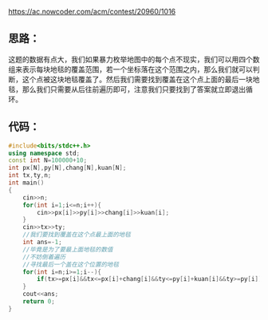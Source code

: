 https://ac.nowcoder.com/acm/contest/20960/1016

## 思路：

这题的数据有点大，我们如果暴力枚举地图中的每个点不现实，我们可以用四个数组来表示每块地毯的覆盖范围，若一个坐标落在这个范围之内，那么我们就可以判断，这个点被这块地毯覆盖了。然后我们需要找到覆盖在这个点上面的最后一块地毯，那么我们只需要从后往前遍历即可，注意我们只要找到了答案就立即退出循环。

##  代码：

 ```cpp
 #include<bits/stdc++.h>
 using namespace std;
 const int N=100000+10;
 int px[N],py[N],chang[N],kuan[N];
 int tx,ty,n;
 int main()
 {
     cin>>n;
     for(int i=1;i<=n;i++){
         cin>>px[i]>>py[i]>>chang[i]>>kuan[i];
     }
     cin>>tx>>ty;
     //我们要找到覆盖在这个点最上面的地毯
     int ans=-1;
     //毕竟是为了要最上面地毯的数值
     //不妨倒着遍历
     //寻找最后一个盖在这个位置的地毯
     for(int i=n;i>=1;i--){
         if(tx>=px[i]&&tx<=px[i]+chang[i]&&ty<=py[i]+kuan[i]&&ty>=py[i]) {ans=i;break;}
     }
     cout<<ans;
     return 0;
 }
 ```


